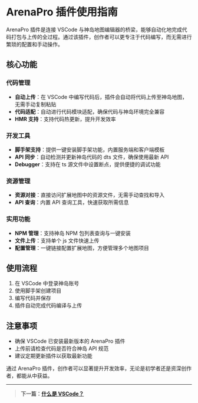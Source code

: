 # ArenaPro 插件使用指南

ArenaPro 插件是连接 VSCode 与神岛地图编辑器的桥梁，能够自动化地完成代码打包与上传的全过程。通过该插件，创作者可以更专注于代码编写，而无需进行繁琐的配置和手动操作。

## 核心功能

### 代码管理

- **自动上传**：在 VSCode 中编写代码后，插件会自动将代码上传至神岛地图，无需手动复制粘贴
- **代码适配**：自动进行代码模块适配，确保代码与神岛环境完全兼容
- **HMR 支持**：支持代码热更新，提升开发效率

### 开发工具

- **脚手架支持**：提供一键安装脚手架功能，内置服务端和客户端模板
- **API 同步**：自动检测并更新神岛代码的 dts 文件，确保使用最新 API
- **Debugger**：支持在 ts 源文件中设置断点，提供便捷的调试功能

### 资源管理

- **资源对接**：直接访问扩展地图中的资源文件，无需手动查找和导入
- **API 查询**：内置 API 查询工具，快速获取所需信息

### 实用功能

- **NPM 管理**：支持神岛 NPM 包列表查询与一键安装
- **文件上传**：支持单个 js 文件快速上传
- **配置管理**：一键链接配置扩展地图，方便管理多个地图项目

## 使用流程

1. 在 VSCode 中登录神岛账号
2. 使用脚手架创建项目
3. 编写代码并保存
4. 插件自动完成代码编译与上传

## 注意事项

- 确保 VSCode 已安装最新版本的 ArenaPro 插件
- 上传前请检查代码是否符合神岛 API 规范
- 建议定期更新插件以获取最新功能

通过 ArenaPro 插件，创作者可以显著提升开发效率，无论是初学者还是资深创作者，都能从中获益。

---

> **下一篇：[什么是 VSCode？](./WhatVSCode.md)**
